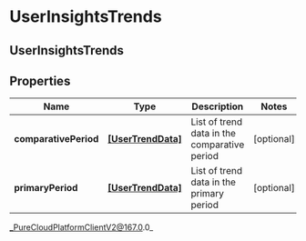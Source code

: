 # UserInsightsTrends

## UserInsightsTrends

## Properties

|Name | Type | Description | Notes|
|------------ | ------------- | ------------- | -------------|
| **comparativePeriod** | [**[UserTrendData]**]([UserTrendData]) | List of trend data in the comparative period | [optional] |
| **primaryPeriod** | [**[UserTrendData]**]([UserTrendData]) | List of trend data in the primary period | [optional] |



_PureCloudPlatformClientV2@167.0.0_
